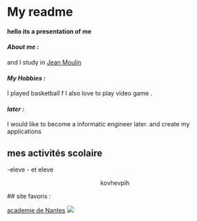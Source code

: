 
# My readme
#### hello its a presentation of me

#### *About me :*
 and I study in [Jean Moulin](https://jean-moulin.paysdelaloire.e-lyco.fr/)

#### *My Hobbies :*
I played basketball f
I also love to play video game .

#### *later :*
I would like to become a informatic engineer later. and  create my applications


## mes activités scolaire
   -eleve
    - et eleve
 <p style="text-align: center;"> kovhevpih</p>
## site favoris :

  [academie de Nantes](https://ac-nantes.fr)
   ![](https://pixnio.com/free-images/2017/09/26/2017-09-26-07-22-55.jpg)
